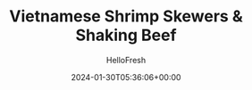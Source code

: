 ---
draft: true # Use this only for setting draft status
hidden: false # Use this to hide unwanted recipes
slug: # <post-title>
title: 'Vietnamese Shrimp Skewers & Shaking Beef'
description: "Shake up a special dinner in honor of Asian Heritage Month with this spotlight on two classic Vietnamese dishes. Shaking beef—a steak stir-fry in a buttery, sweet-soy glaze—is named for the pan-shaking action needed during the searing step. Lemongrass BBQ shrimp is made with women-owned sauce company Omsom’s zippy lemongrass marinade, featuring Red Boat fish sauce and lots of garlic and aromatics. In true Vietnamese style, you’ll serve these umami bombs with a refreshing contrast: crisp, cool, and tangy-sweet cucumber salad, garnished with crunchy peanuts and fragrant fresh cilantro."
image: https://img.hellofresh.com/f_auto,fl_lossy,q_auto,w_1200/hellofresh_s3/image/65130cb07f20a932d72b3bed-f2724bc9.jpeg
date: 2024-01-30T05:36:06+00:00
author: HelloFresh

tags: []
categories: "main course"
cuisines: "Vietnamese"
allergens: ['Peanuts', 'Shellfish', 'Fish', 'Sesame', 'Soy', 'Wheat', 'Milk']

calories: 1130
preptime: ['45 minutes', '15 minutes']
cooktime: # 180 = 3 Hours | In minutes
totaltime: PT45M
servings: 2

links:
  - description: "Shake up a special dinner in honor of Asian Heritage Month with this spotlight on two classic Vietnamese dishes. Shaking beef—a steak stir-fry in a buttery, sweet-soy glaze—is named for the pan-shaking action needed during the searing step. Lemongrass BBQ shrimp is made with women-owned sauce company Omsom’s zippy lemongrass marinade, featuring Red Boat fish sauce and lots of garlic and aromatics. In true Vietnamese style, you’ll serve these umami bombs with a refreshing contrast: crisp, cool, and tangy-sweet cucumber salad, garnished with crunchy peanuts and fragrant fresh cilantro."
    website: https://www.hellofresh.com/recipes/vietnamese-shrimp-skewers-shaking-beef-65130cb07f20a932d72b3bed
    image: https://img.hellofresh.com/f_auto,fl_lossy,q_auto,w_1200/hellofresh_s3/image/65130cb07f20a932d72b3bed-f2724bc9.jpeg
 
weight: # 1 | You can add weight to some posts to override the default sorting (date descending)

comments: false # Keep False

ingredients: ['8 unit Wooden Skewers', '3 clove Garlic', '2 unit Mini Cucumber', '1 unit Red Onion', '1 ounce Peanuts', '¼ ounce Cilantro', '10 ounce Shrimp', '1 unit Omsom Vietnamese Lemongrass BBQ Marinade', '10 ounce Ranch Steak', '¾ cup Jasmine Rice', '4 ounce Shredded Carrots', '5 tablespoon Rice Wine Vinegar', '4 tablespoon Sweet Soy Glaze', ' Salt', ' Pepper', '4 teaspoon Cooking Oil', '2.5 teaspoon Sugar', '1 tablespoon Butter']

instructionTitles: ['Soak Skewers & Prep', 'Marinate Shrimp & Prep Beef', 'Cook Rice', 'Make Cucumber Salad', 'Cook Shrimp', 'Cook Beef', 'Serve']
instructions: ['• Adjust rack to top position and preheat oven to 450 degrees. Wash and dry produce. Place skewers in a shallow dish and cover with water to soak. • Peel garlic; thinly slice one clove (two cloves for 4 servings). Mince remaining garlic. Halve cucumber lengthwise; slice into ½-inch-thick half-moons. Halve, peel, and thinly slice onion. Roughly chop peanuts. Roughly chop cilantro, reserving 2-3 whole sprigs for garnish.', '• Rinse shrimp* under cold water, then pat dry with paper towels. Place shrimp in a medium bowl. Add half the lemongrass marinade and 1 tsp sugar (2 tsp for 4 servings). Season with salt and toss to combine. • Pat steak* dry with paper towels. Cut steak into 1-inch cubes. Season all over with salt and pepper.', '• Heat a drizzle of oil in a small pot over medium heat. Add minced garlic and cook, stirring, until fragrant, about 30 seconds. • Stir in rice, 1¼ cups water (2½ cups for 4 servings), and a pinch of salt. Bring to a boil, then cover and reduce to a low simmer. Cook until tender, 15-18 minutes. • Keep covered off heat until ready to serve.', '• In a second medium bowl, combine cucumber, carrots, two packets of vinegar (four packets for 4 servings), 1½ tsp sugar (3 tsp for 4), and a pinch of salt. Stir to coat; set aside to pickle, stirring occasionally.', '• Thread marinated shrimp onto skewers (4-5 shrimp per skewer); discard marinade in bowl. • Place shrimp skewers on a lightly oiled baking sheet. Roast on top rack for 4 minutes. • Remove from oven and spoon remaining lemongrass marinade over skewers. • Return to top rack and roast until shrimp are opaque and fully cooked, 4-5 minutes more. • GRILL PAN ALTERNATIVE: Heat a drizzle of oil in a large grill pan over medium-high heat. Add shrimp skewers; cook until shrimp begin to brown, 2-3 minutes. Flip, then brush with remaining lemongrass marinade. Cook until opaque and fully cooked, 2-3 minutes more.', '• Heat a drizzle of oil in a large pan over medium-high heat. Add onion and cook, stirring, until beginning to brown, 2-3 minutes. Push to one side of pan. • Heat another drizzle of oil in empty side of pan. Add steak cubes and sear until beginning to brown on one side, 2-3 minutes (stir onion occasionally as you sear beef). Flip steak cubes and cook 1 minute more. • Add sliced garlic, sweet soy glaze, and remaining vinegar; stir entire contents of pan to combine. Cook until steak is cooked to desired doneness, 1-2 minutes. • Remove pan from heat. Stir in 1 TBSP butter (2 TBSP for 4 servings). Season to taste with salt and pepper.', '• Fluff rice with a fork. Divide rice between plates. TIP: To get a perfect mound of rice, spray the insides of 2 small bowls with nonstick spray and pack with rice. Carefully invert bowls onto plates and slowly lift bowls away. • Top rice with beef. Serve cucumber salad and shrimp skewers alongside rice and beef. Garnish with peanuts, chopped cilantro, and whole cilantro sprigs. Shrimp are fully cooked when internal temperature reaches 145°. Steak is fully cooked when internal temperature reaches 145°.']
---
